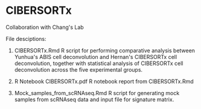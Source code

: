 # CIBERSORTx
Collaboration with Chang's Lab

File desciptions:

1) CIBERSORTx.Rmd
  R script for performing comparative analysis between Yunhua's ABIS cell deconvolution and Hernan's CIBERSORTx cell deconvolution, together with statistical analysis of CIBERSORTx cell deconvolution across the five experimental groups. 

2) R Notebook CIBERSORTx.pdf
  R notebook report from CIBERSORTx.Rmd
  
3) Mock_samples_from_scRNAseq.Rmd
  R script for generating mock samples from scRNAseq data and input file for signature matrix.
